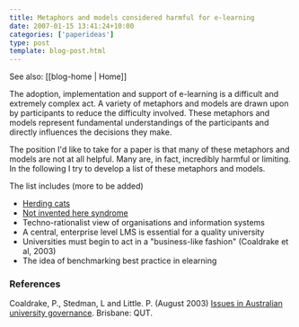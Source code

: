 ```yaml
---
title: Metaphors and models considered harmful for e-learning
date: 2007-01-15 13:41:24+10:00
categories: ['paperideas']
type: post
template: blog-post.html
---
```


See also: [[blog-home | Home]]

The adoption, implementation and support of e-learning is a difficult and extremely complex act. A variety of metaphors and models are drawn upon by participants to reduce the difficulty involved. These metaphors and models represent fundamental understandings of the participants and directly influences the decisions they make.

The position I'd like to take for a paper is that many of these metaphors and models are not at all helpful. Many are, in fact, incredibly harmful or limiting. In the following I try to develop a list of these metaphors and models.

The list includes (more to be added)

- [Herding cats](http://cq-pan.cqu.edu.au/david-jones/blog/?p=72)
- [Not invented here syndrome](http://cq-pan.cqu.edu.au/david-jones/blog/?p=74)
- Techno-rationalist view of organisations and information systems
- A central, enterprise level LMS is essential for a quality university
- Universities must begin to act in a "business-like fashion" (Coaldrake et al, 2003)
- The idea of benchmarking best practice in elearning

### References

Coaldrake, P., Stedman, L and Little. P. (August 2003) [Issues in Australian university governance](http://www.chancellery.qut.edu.au/vc/governancefinal.pdf). Brisbane: QUT.